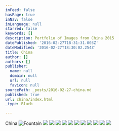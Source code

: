 ```yaml
---
inFeed: false
hasPage: true
inNav: false
inLanguage: null
starred: false
keywords: []
description: Portfolio of Images from China 2015
datePublished: '2016-02-27T18:31:31.003Z'
dateModified: '2016-02-27T18:30:02.254Z'
title: China
author: []
authors: []
publisher:
  name: null
  domain: null
  url: null
  favicon: null
sourcePath: _posts/2016-02-27-china.md
published: true
url: china/index.html
_type: Blurb

---
```

China
![Fountain](https://s3-us-west-2.amazonaws.com/the-grid-img/p/a2294ebf32776b808f6bbfb74d7b8ca616ff2a6a.jpg)
![](https://the-grid-user-content.s3-us-west-2.amazonaws.com/ac5bfa0c-ddca-47a0-bdf4-ce4190ef46fc.jpg)
![](https://the-grid-user-content.s3-us-west-2.amazonaws.com/35a8d790-fa97-4fec-a3c1-a6c614d3aca6.jpg)
![](https://the-grid-user-content.s3-us-west-2.amazonaws.com/f9a66a00-a130-48b6-816b-cde20b498bec.jpg)
![](https://the-grid-user-content.s3-us-west-2.amazonaws.com/8feb7d93-1adf-4ee4-bf9a-0b8653649522.jpg)
![](https://the-grid-user-content.s3-us-west-2.amazonaws.com/cd1a159c-2be0-4659-a61e-6f4a5c4e9960.jpg)
![](https://the-grid-user-content.s3-us-west-2.amazonaws.com/d3f015fd-0930-40d9-a15d-809e87d9b3c3.jpg)
![](https://the-grid-user-content.s3-us-west-2.amazonaws.com/1ee23a97-6d5a-470e-97a9-9835c6bd25bf.jpg)
![](https://the-grid-user-content.s3-us-west-2.amazonaws.com/e376e227-7ebe-414f-a6f5-31902139dfb1.jpg)
![](https://the-grid-user-content.s3-us-west-2.amazonaws.com/71624e11-05a4-4097-ab42-74c877e1b893.jpg)
![](https://the-grid-user-content.s3-us-west-2.amazonaws.com/f47b9352-62dc-44b0-882b-3f74baa766df.jpg)
![](https://the-grid-user-content.s3-us-west-2.amazonaws.com/10abaa99-20c1-4de1-b5c2-b0a3d4054b6f.jpg)